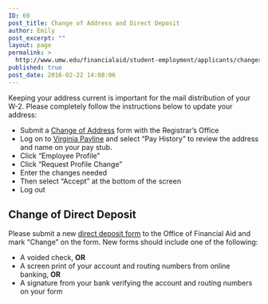 ```yaml
---
ID: 69
post_title: Change of Address and Direct Deposit
author: Emily
post_excerpt: ""
layout: page
permalink: >
  http://www.umw.edu/financialaid/student-employment/applicants/changes/
published: true
post_date: 2016-02-22 14:08:06
---
```

Keeping your address current is important for the mail distribution of your W-2. Please completely follow the instructions below to update your address:
<ul>
 	<li>Submit a <a href="http://academics.umw.edu/registrar/forms/">Change of Address</a> form with the Registrar’s Office</li>
 	<li>Log on to <a href="http://payline.doa.virginia.gov/">Virginia Payline</a> and select “Pay History” to review the address and name on your pay stub.</li>
 	<li>Click “Employee Profile”</li>
 	<li>Click “Request Profile Change”</li>
 	<li>Enter the changes needed</li>
 	<li>Then select “Accept” at the bottom of the screen</li>
 	<li>Log out</li>
</ul>
<h2>Change of Direct Deposit</h2>
Please submit a new <a href="https://mailumw.sharepoint.com/sites/Staff-FN-TESS-FSTrain/Shared%20Documents/Forms/AllItems.aspx?id=%2Fsites%2FStaff%2DFN%2DTESS%2DFSTrain%2FShared%20Documents%2FDirectDepositAuthorization%208%2E2019%2Epdf&amp;parent=%2Fsites%2FStaff%2DFN%2DTESS%2DFSTrain%2FShared%20Documents">direct deposit form</a> to the Office of Financial Aid and mark “Change” on the form. New forms should include one of the following:
<ul>
 	<li>A voided check, <strong>OR</strong></li>
 	<li>A screen print of your account and routing numbers from online banking, <strong>OR</strong></li>
 	<li>A signature from your bank verifying the account and routing numbers on your form</li>
</ul>